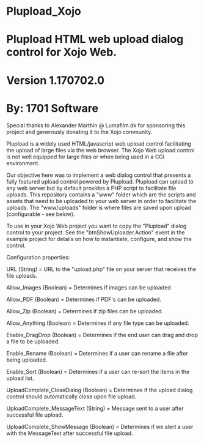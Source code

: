 # Plupload_Xojo
# Plupload HTML web upload dialog control for Xojo Web.
# Version 1.170702.0
# By: 1701 Software

Special thanks to Alexander Marthin @ Lumafilm.dk for sponsoring this project and generously donating it to the Xojo community.

Plupload is a widely used HTML/javascript web upload control facilitating the upload of large files via the web browser. The Xojo Web upload control is not well equipped for large files or when being used in a CGI environment.

Our objective here was to implement a web dialog control that presents a fully featured upload control powered by Plupload. Plupload can upload to any web server but by default provides a PHP script to facilitate file uploads. This repository contains a "www" folder which are the scripts and assets that need to be uploaded to your web server in order to facilitate the uploads. The "www/uploads" folder is where files are saved upon upload (configurable - see below).

To use in your Xojo Web project you want to copy the "Plupload" dialog control to your project. See the "btnShowUploader.Action" event in the example project for details on how to instantiate, configure, and show the control. 

Configuration properties:

URL (String) = URL to the "upload.php" file on your server that receives the file uploads.

Allow_Images (Boolean) = Determines if images can be uploaded

Allow_PDF (Boolean) = Determines if PDF's can be uploaded.

Allow_Zip (Boolean) = Determines if zip files can be uploaded.

Allow_Anything (Boolean) = Determines if any file type can be uploaded.

Enable_DragDrop (Boolean) = Determines if the end user can drag and drop a file to be uploaded.

Enable_Rename (Boolean) = Determines if a user can rename a file after being uploaded.

Enable_Sort (Boolean) = Determines if a user can re-sort the items in the upload list.

UploadComplete_CloseDialog (Boolean) = Determines if the upload dialog control should automatically close upon file upload.

UploadComplete_MessageText (String) = Message sent to a user after successful file upload.

UploadComplete_ShowMessage (Boolean) = Determines if we alert a user with the MessageText after successful file upload.
